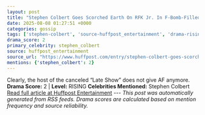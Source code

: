 ```yaml
---
layout: post
title: "Stephen Colbert Goes Scorched Earth On RFK Jr. In F-Bomb-Filled Tirade"
date: 2025-08-08 01:27:51 +0000
categories: gossip
tags: ['stephen-colbert', 'source-huffpost_entertainment', 'drama-rising']
drama_score: 2
primary_celebrity: stephen_colbert
source: huffpost_entertainment
source_url: "https://www.huffpost.com/entry/stephen-colbert-goes-scorched-earth-on-rfk-jr-in-f-bomb-filled-tirade_n_6894f675e4b0a4e36891b743"
mentions: {'stephen_colbert': 2}
---
```


Clearly, the host of the canceled “Late Show” does not give AF anymore. **Drama Score:** 2 | **Level:** RISING **Celebrities Mentioned:** Stephen Colbert [Read full article at Huffpost Entertainment](https://www.huffpost.com/entry/stephen-colbert-goes-scorched-earth-on-rfk-jr-in-f-bomb-filled-tirade_n_6894f675e4b0a4e36891b743) --- *This post was automatically generated from RSS feeds. Drama scores are calculated based on mention frequency and source reliability.*
